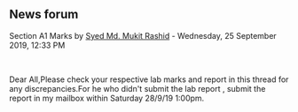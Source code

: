 <h2>News forum</h2><a href="https://moodle.cse.buet.ac.bd/user/view.php?id=1878&course=431"></a>
Section A1 Marks
by <a href="https://moodle.cse.buet.ac.bd/user/view.php?id=1878&course=431">Syed Md. Mukit Rashid</a> - Wednesday, 25 September 2019, 12:33 PM


 

Dear All,Please check your respective lab marks and report in this thread for any discrepancies.For he who didn't submit the lab report , submit the report in my mailbox within Saturday 28/9/19 1:00pm.






